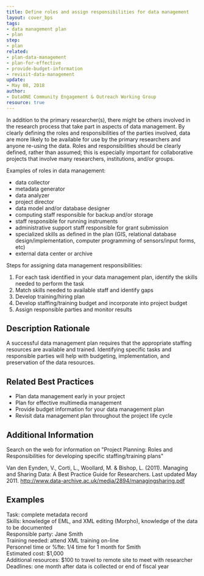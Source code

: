 ```yaml
---
title: Define roles and assign responsibilities for data management
layout: cover_bps
tags:
- data management plan
- plan
step:
- plan
related:
- plan-data-management
- plan-for-effective
- provide-budget-information
- revisit-data-management
update:
- May 08, 2018
author:
- DataONE Community Engagement & Outreach Working Group
resource: true
---
```




In addition to the primary researcher(s), there might be others involved in the research process that take part in aspects of data management. By clearly defining the roles and responsibilities of the parties involved, data are more likely to be available for use by the primary researchers and anyone re-using the data. Roles and responsibilities should be clearly defined, rather than assumed; this is especially important for collaborative projects that involve many researchers, institutions, and/or groups.

Examples of roles in data management:

- data collector
- metadata generator
- data analyzer
- project director
- data model and/or database designer
- computing staff responsible for backup and/or storage
- staff responsible for running instruments
- administrative support staff responsible for grant submission
- specialized skills as defined in the plan (GIS, relational database design/implementation, computer programming of sensors/input forms, etc)
- external data center or archive

Steps for assigning data management responsibilities:

1. For each task identified in your data management plan, identify the skills needed to perform the task
2. Match skills needed to available staff and identify gaps
3. Develop training/hiring plan
4. Develop staffing/training budget and incorporate into project budget
5. Assign responsible parties and monitor results

## Description Rationale
A successful data management plan requires that the appropriate staffing resources are available and trained. Identifying specific tasks and responsible parties will help with budgeting, implementation, and preservation of the data resources.

## Related Best Practices
- Plan data management early in your project
- Plan for effective multimedia management
- Provide budget information for your data management plan
- Revisit data management plan throughout the project life cycle

## Additional Information
Search on the web for information on "Project Planning: Roles and Responsibilities for developing specific staffing/training plans"

Van den Eynden, V., Corti, L., Woollard, M. & Bishop, L. (2011). Managing and Sharing Data: A Best Practice Guide for Researchers. Last updated May 2011. http://www.data-archive.ac.uk/media/2894/managingsharing.pdf

## Examples
Task: complete metadata record  
Skills: knowledge of EML, and XML editing (Morpho), knowledge of the data to be documented  
Responsible party: Jane Smith  
Training needed: attend XML training on-line  
Personnel time or %fte: 1/4 time for 1 month for Smith  
Estimated cost: $1,000  
Additional resources: $100 to travel to remote site to meet with researcher  
Deadlines: one month after data is collected or end of fiscal year  
